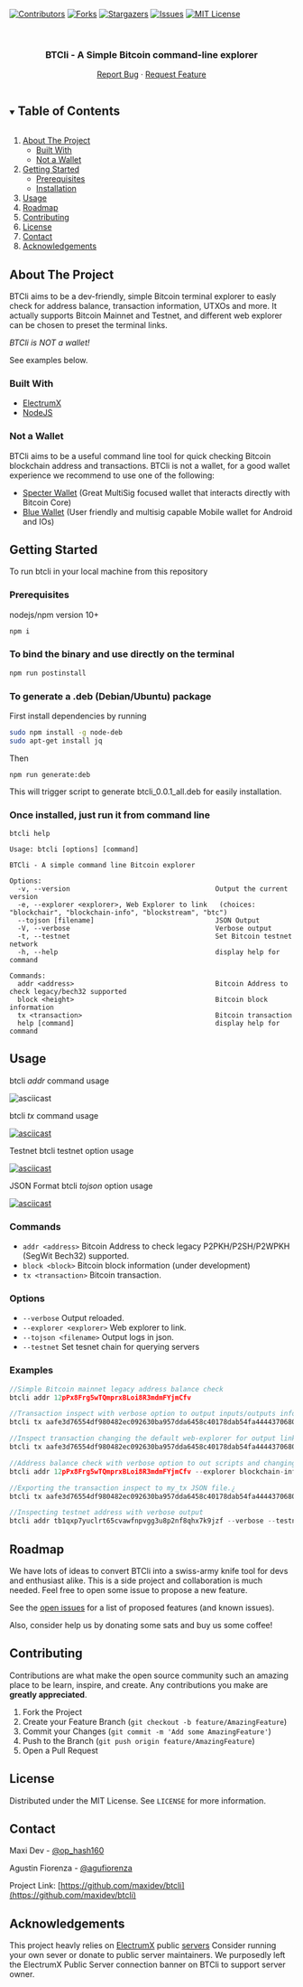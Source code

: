 <!--
*** Thanks for checking out the Best-README-Template. If you have a suggestion
*** that would make this better, please fork the repo and create a pull request
*** or simply open an issue with the tag "enhancement".
*** Thanks again! Now go create something AMAZING! :D
***
***
***
*** To avoid retyping too much info. Do a search and replace for the following:
*** maxidev, btcli, twitter_handle, email, BTCli - A Simple Bitcoin command-line explorer, BTCli - A Simple Bitcoin command-line explorer
-->



<!-- PROJECT SHIELDS -->
<!--
*** I'm using markdown "reference style" links for readability.
*** Reference links are enclosed in brackets [ ] instead of parentheses ( ).
*** See the bottom of this document for the declaration of the reference variables
*** for contributors-url, forks-url, etc. This is an optional, concise syntax you may use.
*** https://www.markdownguide.org/basic-syntax/#reference-style-links
-->
[![Contributors][contributors-shield]][contributors-url]
[![Forks][forks-shield]][forks-url]
[![Stargazers][stars-shield]][stars-url]
[![Issues][issues-shield]][issues-url]
[![MIT License][license-shield]][license-url]

<!-- PROJECT LOGO -->
<br />
<p align="center">

  <h3 align="center">BTCli - A Simple Bitcoin command-line explorer</h3>
  <p align="center">
    <a href="https://github.com/maxidev/btcli/issues">Report Bug</a>
    ·
    <a href="https://github.com/maxidev/btcli/issues">Request Feature</a>
  </p>
</p>



<!-- TABLE OF CONTENTS -->
<details open="open">
  <summary><h2 style="display: inline-block">Table of Contents</h2></summary>
  <ol>
    <li>
      <a href="#about-the-project">About The Project</a>
      <ul>
        <li><a href="#built-with">Built With</a></li>
      </ul>
      <ul>
        <li><a href="#not-a-wallet">Not a Wallet</a></li>
      </ul>
    </li>
    <li>
      <a href="#getting-started">Getting Started</a>
      <ul>
        <li><a href="#prerequisites">Prerequisites</a></li>
        <li><a href="#installation">Installation</a></li>
      </ul>
    </li>
    <li><a href="#usage">Usage</a></li>
    <li><a href="#roadmap">Roadmap</a></li>
    <li><a href="#contributing">Contributing</a></li>
    <li><a href="#license">License</a></li>
    <li><a href="#contact">Contact</a></li>
    <li><a href="#acknowledgements">Acknowledgements</a></li>
  </ol>
</details>



<!-- ABOUT THE PROJECT -->
## About The Project
BTCli aims to be a dev-friendly, simple Bitcoin terminal explorer to easly check for address balance, transaction information, UTXOs and more.
It actually supports Bitcoin Mainnet and Testnet, and different web explorer can be chosen to preset the terminal links.

*BTCli is NOT a wallet!*

See examples below.

### Built With

* [ElectrumX](https://electrumx.readthedocs.io/en/latest/protocol-basics.html)
* [NodeJS](https://nodejs.org)

### Not a Wallet

BTCli aims to be a useful command line tool for quick checking Bitcoin blockchain address and transactions. BTCli is not a wallet, for a good wallet experience we recommend to use one of the following:

* [Specter Wallet](https://github.com/cryptoadvance/specter-desktop) (Great MultiSig focused wallet that interacts directly with Bitcoin Core)
* [Blue Wallet](https://github.com/BlueWallet/BlueWallet) (User friendly and multisig capable Mobile wallet for Android and IOs)

<!-- GETTING STARTED -->
## Getting Started

To run btcli in your local machine from this repository 

### Prerequisites

nodejs/npm version 10+

  ```sh
  npm i
  ```

### To bind the binary and use directly on the terminal

   ```sh
   npm run postinstall
   ```

### To generate a .deb (Debian/Ubuntu) package 

First install dependencies by running

```sh
sudo npm install -g node-deb
sudo apt-get install jq
```
Then

```
npm run generate:deb
```

This will trigger script to generate btcli_0.0.1_all.deb for easily installation.

### Once installed, just run it from command line

```
btcli help

Usage: btcli [options] [command]

BTCli - A simple command line Bitcoin explorer

Options:
  -v, --version                                    Output the current version
  -e, --explorer <explorer>, Web Explorer to link   (choices: "blockchair", "blockchain-info", "blockstream", "btc")
  --tojson [filename]                              JSON Output
  -V, --verbose                                    Verbose output
  -t, --testnet                                    Set Bitcoin testnet network
  -h, --help                                       display help for command

Commands:
  addr <address>                                   Bitcoin Address to check legacy/bech32 supported
  block <height>                                   Bitcoin block information
  tx <transaction>                                 Bitcoin transaction
  help [command]                                   display help for command
```
<!-- USAGE EXAMPLES -->
## Usage

btcli _addr_ command usage 

![asciicast](https://asciinema.org/a/389942.png)

btcli _tx_ command usage 

[![asciicast](https://asciinema.org/a/389946.png)](https://asciinema.org/a/389946)

Testnet
btcli testnet option usage 

[![asciicast](https://asciinema.org/a/389944.png)](https://asciinema.org/a/389944)

JSON Format
btcli _tojson_ option usage 

[![asciicast](https://asciinema.org/a/389947.png)](https://asciinema.org/a/389947)

### Commands

- `addr <address>` Bitcoin Address to check legacy P2PKH/P2SH/P2WPKH (SegWit Bech32) supported.
- `block <block>` Bitcoin block information (under development)
- `tx <transaction>` Bitcoin transaction.

### Options

- `--verbose` Output reloaded.
- `--explorer <explorer>` Web explorer to link.
- `--tojson <filename>` Output logs in json.
- `--testnet` Set tesnet chain for querying servers

### Examples

```js
//Simple Bitcoin mainnet legacy address balance check
btcli addr 12pPx8Frg5wTQmprxBLoi8R3mdmFYjmCfv
```

```js
//Transaction inspect with verbose option to output inputs/outputs info
btcli tx aafe3d76554df980482ec092630ba957dda6458c40178dab54fa44443706808c --verbose
```

```js
//Inspect transaction changing the default web-explorer for output links
btcli tx aafe3d76554df980482ec092630ba957dda6458c40178dab54fa44443706808c -e blockstream
```

```js
//Address balance check with verbose option to out scripts and changing default web explorer
btcli addr 12pPx8Frg5wTQmprxBLoi8R3mdmFYjmCfv --explorer blockchain-info
```


```js
//Exporting the transaction inspect to my_tx JSON file.¿
btcli tx aafe3d76554df980482ec092630ba957dda6458c40178dab54fa44443706808c --tojson my_tx
```


```js
//Inspecting testnet address with verbose output
btcli addr tb1qxp7yuclrt65cvawfnpvgg3u8p2nf8qhx7k9jzf --verbose --testnet
```

<!-- ROADMAP -->
## Roadmap

We have lots of ideas to convert BTCli into a swiss-army knife tool for devs and enthusiast alike. This is a side project and collaboration is much needed. Feel free to open some issue to propose a new feature.

See the [open issues](https://github.com/maxidev/btcli/issues) for a list of proposed features (and known issues).

Also, consider help us by donating some sats and buy us some coffee!

<!-- CONTRIBUTING -->
## Contributing

Contributions are what make the open source community such an amazing place to be learn, inspire, and create. Any contributions you make are **greatly appreciated**.

1. Fork the Project
2. Create your Feature Branch (`git checkout -b feature/AmazingFeature`)
3. Commit your Changes (`git commit -m 'Add some AmazingFeature'`)
4. Push to the Branch (`git push origin feature/AmazingFeature`)
5. Open a Pull Request



<!-- LICENSE -->
## License

Distributed under the MIT License. See `LICENSE` for more information.



<!-- CONTACT -->
## Contact

Maxi Dev - [@op_hash160](https://twitter.com/op_hash160)

Agustin Fiorenza - [@agufiorenza](https://twitter.com/agufiorenza)

Project Link: [https://github.com/maxidev/btcli](https://github.com/maxidev/btcli)



<!-- ACKNOWLEDGEMENTS -->
## Acknowledgements

This project heavly relies on [ElectrumX](https://electrumx.readthedocs.io/en/latest/protocol-basics.html) public [servers](https://1209k.com/bitcoin-eye/ele.php?chain=btc)
Consider running your own sever or donate to public server maintainers. 
We purposedly left the ElectrumX Public Server connection banner on BTCli to support server owner.


<!-- MARKDOWN LINKS & IMAGES -->
<!-- https://www.markdownguide.org/basic-syntax/#reference-style-links -->
[contributors-shield]: https://img.shields.io/github/contributors/maxidev/repo.svg?style=for-the-badge
[contributors-url]: https://github.com/maxidev/btcli/graphs/contributors
[forks-shield]: https://img.shields.io/github/forks/maxidev/repo.svg?style=for-the-badge
[forks-url]: https://github.com/maxidev/btcli/network/members
[stars-shield]: https://img.shields.io/github/stars/maxidev/repo.svg?style=for-the-badge
[stars-url]: https://github.com/maxidev/btcli/stargazers
[issues-shield]: https://img.shields.io/github/issues/maxidev/repo.svg?style=for-the-badge
[issues-url]: https://github.com/maxidev/btcli/issues
[license-shield]: https://img.shields.io/github/license/maxidev/repo.svg?style=for-the-badge
[license-url]: https://github.com/maxidev/btcli/blob/master/LICENSE.txt
[linkedin-shield]: https://img.shields.io/badge/-LinkedIn-black.svg?style=for-the-badge&logo=linkedin&colorB=555